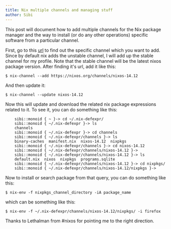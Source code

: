 ```yaml
---
title: Nix multiple channels and managing stuff
author: Sibi
---
```


This post will document how to add multiple channels for the Nix
package manager and the way to install (or do any other operations)
specific software from a particular channel.

First, go to this [url](https://nixos.org/channels/) to find out the
specific channel which you want to add. Since by default nix adds the
unstable channel, I will add up the stable channel for my profile.
Note that the stable channel will be the latest nixos package version.
After finding it's url, add it like this:

`$ nix-channel --add https://nixos.org/channels/nixos-14.12`

And then update it:

`$ nix-channel --update nixos-14.12`

Now this will update and download the related nix package expressions
related to it. To see it, you can do something like this:

        sibi::monoid { ~ }-> cd ~/.nix-defexpr/        
        sibi::monoid { ~/.nix-defexpr }-> ls
        channels
        sibi::monoid { ~/.nix-defexpr }-> cd channels
        sibi::monoid { ~/.nix-defexpr/channels }-> ls
        binary-caches  manifest.nix  nixos-14.12  nixpkgs
        sibi::monoid { ~/.nix-defexpr/channels }-> cd nixos-14.12
        sibi::monoid { ~/.nix-defexpr/channels/nixos-14.12 }->
        sibi::monoid { ~/.nix-defexpr/channels/nixos-14.12 }-> ls
        default.nix  nixos  nixpkgs  programs.sqlite
        sibi::monoid { ~/.nix-defexpr/channels/nixos-14.12 }-> cd nixpkgs/
        sibi::monoid { ~/.nix-defexpr/channels/nixos-14.12/nixpkgs }->

Now to install or search package from that query, you can do something like this:

`$ nix-env -f nixpkgs_channel_directory -iA package_name`     

which can be something like this:

`$ nix-env -f ~/.nix-defexpr/channels/nixos-14.12/nixpkgs/ -i firefox`

Thanks to Lethalman from #nixos for pointing me to the right direction.
